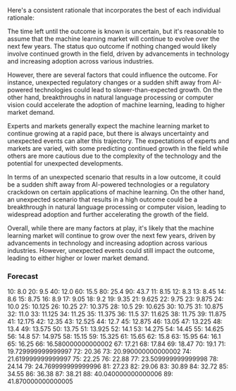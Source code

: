 Here's a consistent rationale that incorporates the best of each individual rationale:

The time left until the outcome is known is uncertain, but it's reasonable to assume that the machine learning market will continue to evolve over the next few years. The status quo outcome if nothing changed would likely involve continued growth in the field, driven by advancements in technology and increasing adoption across various industries.

However, there are several factors that could influence the outcome. For instance, unexpected regulatory changes or a sudden shift away from AI-powered technologies could lead to slower-than-expected growth. On the other hand, breakthroughs in natural language processing or computer vision could accelerate the adoption of machine learning, leading to higher market demand.

Experts and markets generally expect the machine learning market to continue growing at a rapid pace, but there is always uncertainty and unexpected events can alter this trajectory. The expectations of experts and markets are varied, with some predicting continued growth in the field while others are more cautious due to the complexity of the technology and the potential for unexpected developments.

In terms of an unexpected scenario that results in a low outcome, it could be a sudden shift away from AI-powered technologies or a regulatory crackdown on certain applications of machine learning. On the other hand, an unexpected scenario that results in a high outcome could be a breakthrough in natural language processing or computer vision, leading to widespread adoption and further accelerating the growth of the field.

Overall, while there are many factors at play, it's likely that the machine learning market will continue to grow over the next few years, driven by advancements in technology and increasing adoption across various industries. However, unexpected events could still impact the outcome, leading to either higher or lower market demand.

### Forecast

10: 8.0
20: 9.5
40: 12.0
60: 15.5
80: 25.4
90: 43.7
11: 8.15
12: 8.3
13: 8.45
14: 8.6
15: 8.75
16: 8.9
17: 9.05
18: 9.2
19: 9.35
21: 9.625
22: 9.75
23: 9.875
24: 10.0
25: 10.125
26: 10.25
27: 10.375
28: 10.5
29: 10.625
30: 10.75
31: 10.875
32: 11.0
33: 11.125
34: 11.25
35: 11.375
36: 11.5
37: 11.625
38: 11.75
39: 11.875
41: 12.175
42: 12.35
43: 12.525
44: 12.7
45: 12.875
46: 13.05
47: 13.225
48: 13.4
49: 13.575
50: 13.75
51: 13.925
52: 14.1
53: 14.275
54: 14.45
55: 14.625
56: 14.8
57: 14.975
58: 15.15
59: 15.325
61: 15.65
62: 15.8
63: 15.95
64: 16.1
65: 16.25
66: 16.580000000000002
67: 17.21
68: 17.84
69: 18.47
70: 19.1
71: 19.729999999999997
72: 20.36
73: 20.990000000000002
74: 21.619999999999997
75: 22.25
76: 22.88
77: 23.509999999999998
78: 24.14
79: 24.769999999999996
81: 27.23
82: 29.06
83: 30.89
84: 32.72
85: 34.55
86: 36.38
87: 38.21
88: 40.040000000000006
89: 41.870000000000005